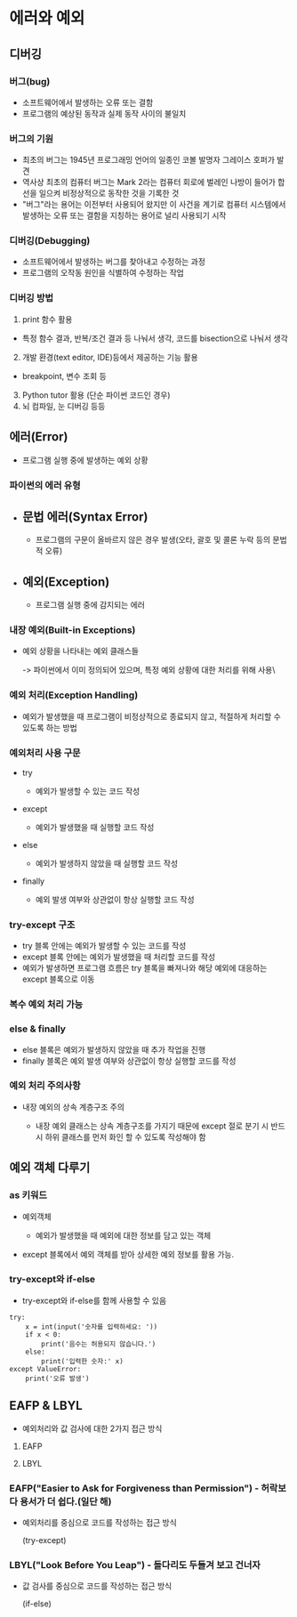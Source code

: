 # 에러와 예외

## 디버깅

### 버그(bug)
- 소프트웨어에서 발생하는 오류 또는 결함
- 프로그램의 예상된 동작과 실제 동작 사이의 불일치

### 버그의 기원
- 최초의 버그는 1945년 프로그래밍 언어의 일종인 코볼 발명자 그레이스 호퍼가 발견
- 역사상 최초의 컴퓨터 버그는 Mark 2라는 컴퓨터 회로에 벌레인 나방이 들어가 합선을 일으켜 비정상적으로 동작한 것을 기록한 것
- "버그"라는 용어는 이전부터 사용되어 왔지만 이 사건을 계기로 컴퓨터 시스템에서 발생하는 오류 또는 결함을 지칭하는 용어로 널리 사용되기 시작

### 디버깅(Debugging)
- 소프트웨어에서 발생하는 버그를 찾아내고 수정하는 과정
- 프로그램의 오작동 원인을 식별하여 수정하는 작업

### 디버깅 방법

1. print 함수 활용
- 특정 함수 결과, 반복/조건 결과 등 나눠서 생각, 코드를 bisection으로 나눠서 생각
2. 개발 환경(text editor, IDE)등에서 제공하는 기능 활용
- breakpoint, 변수 조회 등
3. Python tutor 활용 (단순 파이썬 코드인 경우)
4. 뇌 컴파일, 눈 디버깅 등등


## 에러(Error)
- 프로그램 실행 중에 발생하는 예외 상황

### 파이썬의 에러 유형

- 문법 에러(Syntax Error)
    - 
    - 프로그램의 구문이 올바르지 않은 경우 발생(오타, 괄호 및 콜론 누락 등의 문법적 오류)

- 예외(Exception)
    -
    - 프로그램 실행 중에 감지되는 에러

### 내장 예외(Built-in Exceptions)
- 예외 상황을 나타내는 예외 클래스들

    -> 파이썬에서 이미 정의되어 있으며, 특정 예외 상황에 대한 처리를 위해 사용\

### 예외 처리(Exception Handling)
- 예외가 발생했을 때 프로그램이 비정상적으로 종료되지 않고, 적절하게 처리할 수 있도록 하는 방법

### 예외처리 사용 구문

- try

    - 예외가 발생할 수 있는 코드 작성

- except

    - 예외가 발생했을 때 실행할 코드 작성

- else

    - 예외가 발생하지 않았을 때 실행할 코드 작성

- finally

    - 예외 발생 여부와 상관없이 항상 실행할 코드 작성

### try-except 구조

- try 블록 안에는 예외가 발생할 수 있는 코드를 작성
- except 블록 안에는 예외가 발생했을 때 처리할 코드를 작성
- 예외가 발생하면 프로그램 흐름은 try 블록을 빠져나와 해당 예외에 대응하는 except 블록으로 이동

### 복수 예외 처리 가능

### else & finally

- else 블록은 예외가 발생하지 않았을 때 추가 작업을 진행
- finally 블록은 예외 발생 여부와 상관없이 항상 실행할 코드를 작성

### 예외 처리 주의사항

- 내장 예외의 상속 계층구조 주의

    - 내장 예외 클래스는 상속 계층구조를 가지기 때문에 except 절로 분기 시 반드시 하위 클래스를 먼저 화인 할 수 있도록 작성해야 함

## 예외 객체 다루기

### as 키워드
- 예외객체
    - 예외가 발생했을 때 예외에 대한 정보를 담고 있는 객체

- except 블록에서 예외 객체를 받아 상세한 예외 정보를 활용 가능.

### try-except와 if-else

- try-except와 if-else를 함께 사용할 수 있음
```
try:
    x = int(input('숫자를 입력하세요: '))
    if x < 0:
        print('음수는 허용되지 않습니다.')
    else:
        print('입력한 숫자:' x)
except ValueError:
    print('오류 발생')
```

## EAFP & LBYL

- 예외처리와 값 검사에 대한 2가지 접근 방식

1. EAFP

2. LBYL

### EAFP("Easier to Ask for Forgiveness than Permission") - 허락보다 용서가 더 쉽다.(일단 해)

- 예외처리를 중심으로 코드를 작성하는 접근 방식

    (try-except)

### LBYL("Look Before You Leap") - 돌다리도 두들겨 보고 건너자

- 값 검사를 중심으로 코드를 작성하는 접근 방식

    (if-else)
    